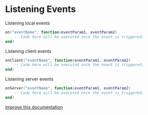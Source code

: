 # Listening Events

Listening local events
```lua
on("eventName", function(eventParam1, eventParam2)
    -- Code here will be executed once the event is triggered.
end)
```

Listening client events
```lua
onClient("eventName", function(eventParam1, eventParam2)
    -- Code here will be executed once the event is triggered.
end)
```

Listening server events
```lua
onServer("eventName", function(eventParam1, eventParam2)
    -- Code here will be executed once the event is triggered.
end)
```

[Improve this documentation](https://github.com/esx-framework/esx-framework.github.io/blob/development/docs/es_extended2/scripting_manual/events/listeningevents.md)
